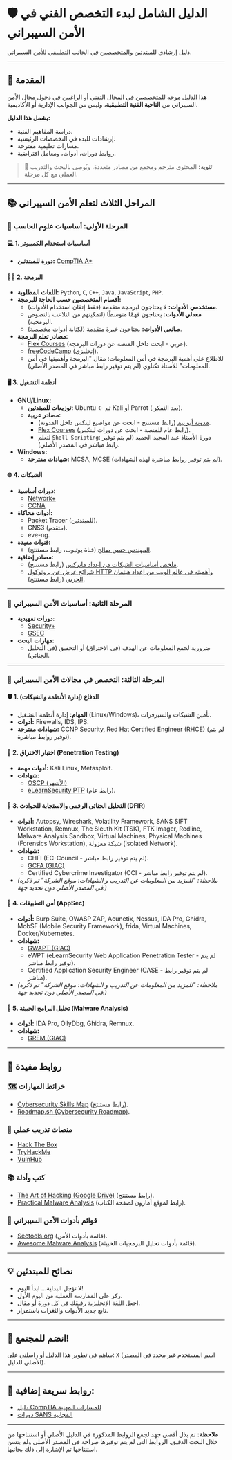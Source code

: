 # 🛡️ الدليل الشامل لبدء التخصص الفني في الأمن السيبراني

دليل إرشادي للمبتدئين والمتخصصين في الجانب التطبيقي للأمن السيبراني.

---

## 📘 المقدمة
هذا الدليل موجه للمتخصصين في المجال التقني أو الراغبين في دخول مجال الأمن السيبراني من **الناحية الفنية التطبيقية**، وليس من الجوانب الإدارية أو الأكاديمية.

**يشمل هذا الدليل:**
- دراسة المفاهيم الفنية.
- إرشادات للبدء في التخصصات الرئيسية.
- مسارات تعليمية مقترحة.
- روابط دورات، أدوات، ومعامل افتراضية.

> 🔔 **تنويه:** المحتوى مترجم ومجمع من مصادر متعددة، ويُوصى بالبحث والتدريب العملي مع كل مرحلة.

---

## 📚 المراحل الثلاث لتعلم الأمن السيبراني

### 🧩 المرحلة الأولى: أساسيات علوم الحاسب

#### 💻 1. أساسيات استخدام الكمبيوتر
- **دورة للمبتدئين:** [CompTIA A+](https://www.comptia.org/certifications/a)

#### 👨‍💻 2. البرمجة
- **اللغات المطلوبة:** `Python`, `C`, `C++`, `Java`, `JavaScript`, `PHP`.
- **أقسام المتخصصين حسب الحاجة للبرمجة:**
    - **مستخدمي الأدوات:** لا يحتاجون لبرمجة متقدمة (فقط إتقان استخدام الأدوات).
    - **معدلي الأدوات:** يحتاجون فهمًا متوسطًا (لتمكينهم من التلاعب بالنصوص البرمجية).
    - **صانعي الأدوات:** يحتاجون خبرة متقدمة (لكتابة أدوات مخصصة).
- **مصادر تعلم البرمجة:**
    - [Flex Courses](https://www.flexcourses.com/) (عربي - ابحث داخل المنصة عن دورات البرمجة).
    - [freeCodeCamp](https://www.freecodecamp.org/) (إنجليزي).
    - للاطلاع على أهمية البرمجة في أمن المعلومات: مقال "البرمجة وأهميتها في أمن المعلومات" للأستاذ تكناوي (لم يتم توفير رابط مباشر في المصدر الأصلي).

#### 🖥️ 3. أنظمة التشغيل
- **GNU/Linux:**
    - **توزيعات للمبتدئين:** Ubuntu ← ثم Kali أو Parrot (بعد التمكن).
    - **مصادر عربية:**
        - [مدونة أبو تيم](https://abu-taim.blogspot.com/) (رابط مستنتج - ابحث عن مواضيع لينكس داخل المدونة).
        - [Flex Courses](https://flexcourses.com/) (رابط عام للمنصة - ابحث عن دورات لينكس).
        - لتعلم `Shell Scripting`: دورة الأستاذ عبد المجيد الحميد (لم يتم توفير رابط مباشر في المصدر الأصلي).
- **Windows:**
    - **شهادات مقترحة:** MCSA, MCSE (لم يتم توفير روابط مباشرة لهذه الشهادات).

#### 🌐 4. الشبكات
- **دورات أساسية:**
    - [Network+](https://www.comptia.org/certifications/network)
    - [CCNA](https://www.cisco.com/c/en/us/training-events/training-certifications/certifications/associate/ccna.html)
- **أدوات محاكاة:**
    - Packet Tracer (للمبتدئين).
    - GNS3 (متقدم).
    - eve-ng.
- **قنوات مفيدة:**
    - [المهندس حسن صالح](https://www.youtube.com/channel/UC-T4G9eJ-9iB09Q2-9-C0-w) (قناة يوتيوب، رابط مستنتج).
- **مصادر إضافية:**
    - [ملخص أساسيات الشبكات من إعداد ماتركس](https://www.linkedin.com/posts/matrix-7326a0280_pdf-%D8%A3%D8%B3%D8%A7%D8%B3%D9%8A%D8%A7%D8%AA-%D8%A7%D9%84%D8%B4%D8%A8%D9%83%D8%A7%D8%AA-activity-7195431668988647424-wE04) (رابط مستنتج).
    - [شرائح عرض عن بروتوكول HTTP وأهميته في عالم الويب من إعداد هيتمان الحربي](https://hitmanharbe.blogspot.com/2021/01/http.html) (رابط مستنتج).

---

### 🔐 المرحلة الثانية: أساسيات الأمن السيبراني

- **دورات تمهيدية:**
    - [Security+](https://www.comptia.org/certifications/security)
    - [GSEC](https://www.giac.org/certifications/security-essentials-gsec/)
- **مهارات البحث:**
    - ضرورية لجمع المعلومات عن الهدف (في الاختراق) أو التحقيق (في التحليل الجنائي).

---

### 🚨 المرحلة الثالثة: التخصص في مجالات الأمن السيبراني

#### 🛡️ 1. الدفاع (إدارة الأنظمة والشبكات)
- **المهام:** إدارة أنظمة التشغيل (Linux/Windows)، تأمين الشبكات والسيرفرات.
- **أدوات:** Firewalls, IDS, IPS.
- **شهادات مقترحة:** CCNP Security, Red Hat Certified Engineer (RHCE) (لم يتم توفير روابط مباشرة).

#### 🧪 2. اختبار الاختراق (Penetration Testing)
- **أدوات مهمة:** Kali Linux, Metasploit.
- **شهادات:**
    - [OSCP (الأشهر)](https://www.offensive-security.com/pwk-oscp/)
    - [eLearnSecurity PTP](https://elearnsecurity.com/certifications/ptp-certification/) (رابط عام).

#### 🧬 3. التحليل الجنائي الرقمي والاستجابة للحوادث (DFIR)
- **أدوات:** Autopsy, Wireshark, Volatility Framework, SANS SIFT Workstation, Remnux, The Sleuth Kit (TSK), FTK Imager, Redline, Malware Analysis Sandbox, Virtual Machines, Physical Machines (Forensics Workstation), شبكة معزولة (Isolated Network).
- **شهادات:**
    - CHFI (EC-Council - لم يتم توفير رابط مباشر).
    - [GCFA (GIAC)](https://www.giac.org/certifications/certified-forensic-analyst-gcfa/)
    - Certified Cybercrime Investigator (CCI - لم يتم توفير رابط مباشر).
- *(ملاحظة: "للمزيد من المعلومات عن التدريب و الشهادات: موقع الشركة" تم ذكره في المصدر الأصلي دون تحديد جهة.)*

#### 🔐 4. أمن التطبيقات (AppSec)
- **أدوات:** Burp Suite, OWASP ZAP, Acunetix, Nessus, IDA Pro, Ghidra, MobSF (Mobile Security Framework), frida, Virtual Machines, Docker/Kubernetes.
- **شهادات:**
    - [GWAPT (GIAC)](https://www.giac.org/certifications/web-application-penetration-tester-gwapt/)
    - eWPT (eLearnSecurity Web Application Penetration Tester - لم يتم توفير رابط مباشر).
    - Certified Application Security Engineer (CASE - لم يتم توفير رابط مباشر).
- *(ملاحظة: "للمزيد من المعلومات عن التدريب و الشهادات: موقع الشركة" تم ذكره في المصدر الأصلي دون تحديد جهة.)*

#### 🦠 5. تحليل البرامج الخبيثة (Malware Analysis)
- **أدوات:** IDA Pro, OllyDbg, Ghidra, Remnux.
- **شهادات:**
    - [GREM (GIAC)](https://www.giac.org/certifications/reverse-engineering-malware-grem/)

---

## 🔗 روابط مفيدة

### 🗺️ خرائط المهارات
- [Cybersecurity Skills Map](https://github.com/PaulSec/awesome-cybersecurity-skills-map) (رابط مستنتج).
- [Roadmap.sh (Cybersecurity Roadmap)](https://roadmap.sh/cybersecurity).

### 🧪 منصات تدريب عملي
- [Hack The Box](https://www.hackthebox.com/)
- [TryHackMe](https://tryhackme.com/)
- [VulnHub](https://www.vulnhub.com/)

### 📚 كتب وأدلة
- [The Art of Hacking (Google Drive)](https://drive.google.com/drive/folders/148x_vwHlUIVGZsnST1IkkdvgmbrjHNKI?usp=sharing) (رابط مستنتج).
- [Practical Malware Analysis](https://www.amazon.com/Practical-Malware-Analysis-Hands-Dissecting/dp/1593272901) (رابط لموقع أمازون لصفحة الكتاب).

### 🧰 قوائم بأدوات الأمن السيبراني
- [Sectools.org](https://sectools.org/) (قائمة بأدوات الأمن).
- [Awesome Malware Analysis](https://github.com/rshipp/awesome-malware-analysis) (قائمة بأدوات تحليل البرمجيات الخبيثة).

---

## 💡 نصائح للمبتدئين

- لا تؤجل البداية… ابدأ اليوم!
- ركز على الممارسة العملية من اليوم الأول.
- اجعل اللغة الإنجليزية رفيقك في كل دورة أو مقال.
- تابع جديد الأدوات والثغرات باستمرار.

---

## 🚀 انضم للمجتمع!
ساهم في تطوير هذا الدليل أو راسلني على: `X` (اسم المستخدم غير محدد في المصدر الأصلي للدليل).

---

## 🔗 روابط سريعة إضافية:
- [دليل CompTIA للمسارات المهنية](https://www.comptia.org/content/it-career-roadmap)
- [دورات SANS المجانية](https://www.sans.org/free-resources/free-cybersecurity-training/)

---

**ملاحظة:** تم بذل أقصى جهد لجمع الروابط المذكورة في الدليل الأصلي أو استنتاجها من خلال البحث الدقيق. الروابط التي لم يتم توفيرها صراحة في المصدر الأصلي ولم يتسن استنتاجها تم الإشارة إلى ذلك بجانبها.
